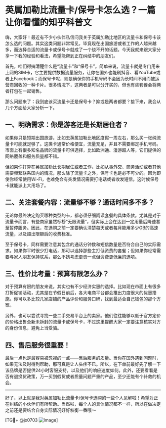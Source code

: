 # 英属加勒比流量卡/保号卡怎么选？一篇让你看懂的知乎科普文

嗨，大家好！最近有不少小伙伴私信问我关于英属加勒比地区的流量卡和保号卡该怎么选的问题。其实这类问题非常常见，毕竟现在出国旅游或者工作的人越来越多，而选择合适的流量卡或保号卡就成了一个绕不开的话题。今天我就来跟大家分享一下我的经验和看法，希望能帮到正在纠结中的朋友们。

首先，咱们得搞清楚什么是“流量卡”和“保号卡”。简单来说，流量卡就是专门用来上网的SIM卡，它主要提供数据流量服务，让你在国外也能刷抖音、看YouTube或者上Facebook；而保号卡呢，则是确保你的手机号码不会因为长时间不用而被运营商回收的一种卡片。很多情况下，这两者是可以分开买的，但也有些套餐会将两者打包在一起销售。

那么问题来了：我到底该买流量卡还是保号卡？抑或是两者都要？接下来，我会从几个方面给大家分析一下。

## 一、明确需求：你是游客还是长期居住者？

如果你只是短期出国旅游，比如去英属加勒比地区度假一周左右，那么买一张纯流量卡可能就足够了。这类卡通常价格便宜，流量充足，并且不需要绑定手机号码。市面上有很多知名品牌的流量卡可供选择，比如欧洲通、漫游超人等，它们提供的网络覆盖和服务质量都不错。

但如果你打算在英属加勒比长期居住或者工作，比如从事外交、商务活动或者其他需要频繁联系国内的情况，那么除了流量卡之外，保号卡也是必不可少的。因为即使你经常使用Wi-Fi，也难免会有突发情况需要打电话或者收发短信，这时候保号卡就能派上大用场了。

## 二、关注套餐内容：流量够不够？通话时间多不多？

无论你最终决定购买哪种类型的卡，都必须仔细阅读套餐的具体条款。尤其是对于流量卡而言，有些商家虽然标榜“无限流量”，但实际上会在达到一定用量后降速甚至暂停服务。因此，在选购之前一定要确认清楚每天或者每月能用多少GB的高速流量，以及超出限额后的收费标准。

至于保号卡，同样需要注意其包含的通话分钟数和短信数量是否符合自己的实际需求。如果你平时很少打电话，那可以选择那些主打低资费的套餐；但如果你经常需要与家人朋友保持联系，那么不妨考虑更贵一点但资费更低廉的选项。

## 三、性价比考量：预算有限怎么办？

对于预算有限的朋友来说，其实也有不少经济实惠的选择。比如现在市面上有很多打折促销活动，尤其是在节假日前后，各大电商平台都会推出力度很大的优惠措施。你可以多比较几家店铺的产品评价和服务口碑，找到最适合自己钱包的那个方案。

另外，也可以尝试寻找一些二手交易平台上的卖家。他们往往能够以低于官方定价的价格出售全新未拆封的流量卡或保号卡，不过这里提醒大家一定要注意核实对方的身份信息，避免上当受骗。

## 四、售后服务很重要！

最后一点也是最容易被忽视的一点——售后服务的质量。当你在国外遇到问题时，如果无法及时得到帮助，那可真是让人头疼不已。所以，在下单前最好先了解一下该品牌是否提供24小时客服支持，以及他们的响应速度如何。此外，还要看看是否有退换货政策，万一买到假货或者质量问题严重的产品，至少还能有个补救的机会。

---

好了，以上就是我对英属加勒比流量卡/保号卡选购的一些个人见解啦！希望对正在纠结的小伙伴们有所帮助。当然啦，每个人的具体情况都不一样，所以在做决定之前还是要结合自身实际情况好好权衡一番哦～

[TG💪+ @jx0703 ![Image](https://github.com/user-attachments/assets/dbca1d08-cadb-493c-b0ec-ad6f7a83f270)]